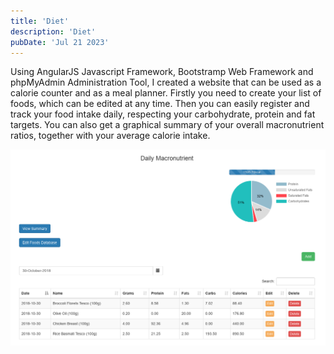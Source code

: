 ```yaml
---
title: 'Diet'
description: 'Diet'
pubDate: 'Jul 21 2023'
---
```


Using AngularJS Javascript Framework, Bootstramp Web Framework and phpMyAdmin Administration Tool, I created a website that can be used as a calorie counter and as a meal planner. Firstly you need to create your list of foods, which can be edited at any time. Then you can easily register and track your food intake daily, respecting your carbohydrate, protein and fat targets. You can also get a graphical summary of your overall macronutrient ratios, together with your average calorie intake. 

![Alt text](https://github.com/stylianosnicoletti/Diet/blob/master/Screenshots/main_page.png?raw=true)
